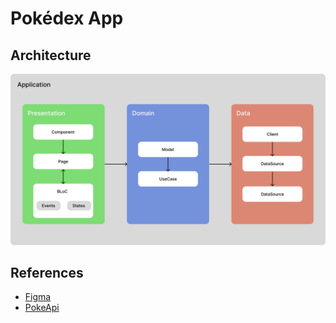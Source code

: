 # Pokédex App

## Architecture

<img src="assets/Architecture.png" alt="Diagram" width="800"/>

## References

- [Figma](https://www.figma.com/file/THLxZSlOoUYMZrjFg0Kl1M/Pok%C3%A9dex?node-id=18241%3A2789)
- [PokeApi](https://pokeapi.co/)